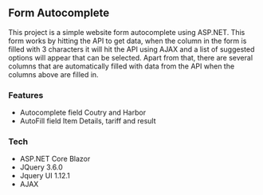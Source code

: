## Form Autocomplete
This project is a simple website form autocomplete using ASP.NET. This form works by hitting the API to get data, when the column in the form is filled with 3 characters it will hit the API using AJAX and a list of suggested options will appear that can be selected. Apart from that, there are several columns that are automatically filled with data from the API when the columns above are filled in.

### Features
- Autocomplete field Coutry and Harbor
- AutoFill field Item Details, tariff and result

### Tech
- ASP.NET Core Blazor
- JQuery 3.6.0
- Jquery UI 1.12.1
- AJAX

